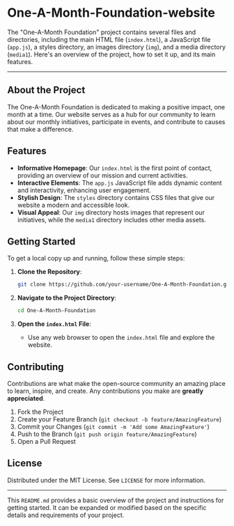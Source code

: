 # One-A-Month-Foundation-website
The "One-A-Month Foundation" project contains several files and directories, including the main HTML file (`index.html`), a JavaScript file (`app.js`), a styles directory, an images directory (`img`), and a media directory (`media1`). Here's an overview of the project, how to set it up, and its main features.

---------------------------------------------------------------------------------------------------------------------------------------------

## About the Project

The One-A-Month Foundation is dedicated to making a positive impact, one month at a time. Our website serves as a hub for our community to learn about our monthly initiatives, participate in events, and contribute to causes that make a difference.

## Features

- **Informative Homepage**: Our `index.html` is the first point of contact, providing an overview of our mission and current activities.
- **Interactive Elements**: The `app.js` JavaScript file adds dynamic content and interactivity, enhancing user engagement.
- **Stylish Design**: The `styles` directory contains CSS files that give our website a modern and accessible look.
- **Visual Appeal**: Our `img` directory hosts images that represent our initiatives, while the `media1` directory includes other media assets.

## Getting Started

To get a local copy up and running, follow these simple steps:

1. **Clone the Repository**:
   ```bash
   git clone https://github.com/your-username/One-A-Month-Foundation.git
   ```

2. **Navigate to the Project Directory**:
   ```bash
   cd One-A-Month-Foundation
   ```

3. **Open the `index.html` File**:
   - Use any web browser to open the `index.html` file and explore the website.

## Contributing

Contributions are what make the open-source community an amazing place to learn, inspire, and create. Any contributions you make are **greatly appreciated**.

1. Fork the Project
2. Create your Feature Branch (`git checkout -b feature/AmazingFeature`)
3. Commit your Changes (`git commit -m 'Add some AmazingFeature'`)
4. Push to the Branch (`git push origin feature/AmazingFeature`)
5. Open a Pull Request

## License

Distributed under the MIT License. See `LICENSE` for more information.

---

This `README.md` provides a basic overview of the project and instructions for getting started. It can be expanded or modified based on the specific details and requirements of your project.
